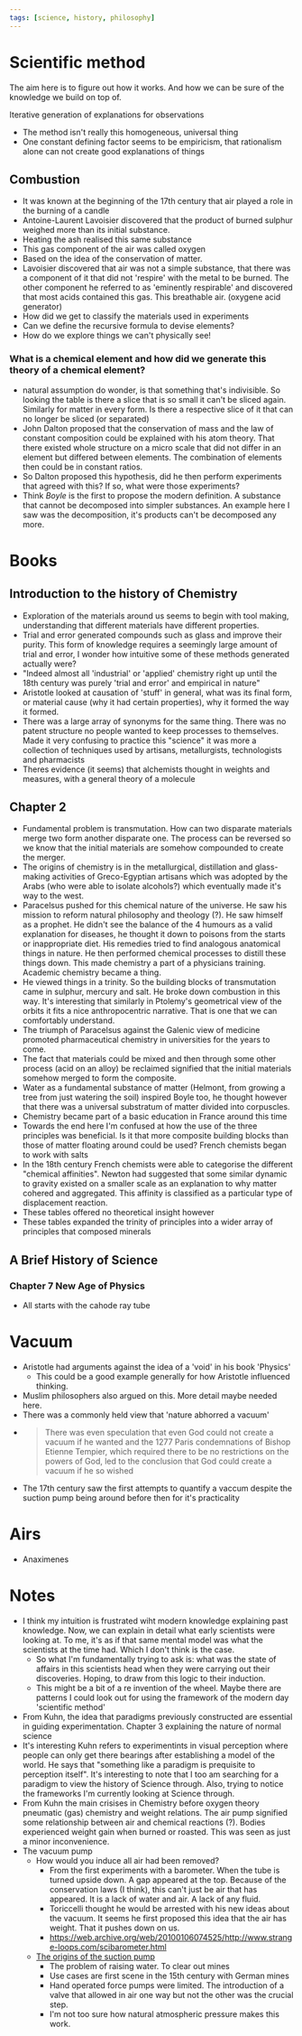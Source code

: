 ```yaml
---
tags: [science, history, philosophy]
---
```

# Scientific method

The aim here is to figure out how it works. And how we can be sure of the knowledge we build on top of.

Iterative generation of explanations for observations

* The method isn't really this homogeneous, universal thing
* One constant defining factor seems to be empiricism, that rationalism alone can not create good explanations of things

## Combustion

* It was known at the beginning of the 17th century that air played a role in the burning of a candle
* Antoine-Laurent Lavoisier discovered that the product of burned sulphur weighed more than its initial substance.
* Heating the ash realised this same substance
* This gas component of the air was called oxygen
* Based on the idea of the conservation of matter.
* Lavoisier discovered that air was not a simple substance, that there was a component of it that did not 'respire' with
  the metal to be burned. The other component he referred to as 'eminently respirable' and discovered that most acids
  contained this gas. This breathable air. (oxygene acid generator)
* How did we get to classify the materials used in experiments
* Can we define the recursive formula to devise elements?
* How do we explore things we can't physically see!

### What is a chemical element and how did we generate this theory of a chemical element?

* natural assumption do wonder, is that something that's indivisible. So looking the table is there a slice that is so
  small it can't be sliced again. Similarly for matter in every form. Is there a respective slice of it that can no
  longer be sliced (or separated)
* John Dalton proposed that the conservation of mass and the law of constant composition could be explained with his
  atom theory. That there existed whole structure on a micro scale that did not differ in an element but differed
  between elements. The combination of elements then could be in constant ratios.
* So Dalton proposed this hypothesis, did he then perform experiments that agreed with this? If so, what were those
  experiments?
* Think _Boyle_ is the first to propose the modern definition. A substance that cannot be decomposed into simpler
  substances. An example here I saw was the decomposition, it's products can't be decomposed any more.


# Books

## Introduction to the history of Chemistry

* Exploration of the materials around us seems to begin with tool making, understanding that different materials have
  different properties.
* Trial and error generated compounds such as glass and improve their purity. This form of knowledge requires a
  seemingly large amount of trial and error, I wonder how intuitive some of these methods generated actually were?
* "Indeed almost all 'industrial' or 'applied' chemistry right up until the 18th century was purely 'trial and error'
  and empirical in nature"
* Aristotle looked at causation of 'stuff' in general, what was its final form, or material cause (why it had certain
  properties), why it formed the way it formed.
* There was a large array of synonyms for the same thing. There was no patent structure no people wanted to keep
  processes to themselves. Made it very confusing to practice this "science" it was more a collection of techniques used
  by artisans, metallurgists, technologists and pharmacists
* Theres evidence (it seems) that alchemists thought in weights and measures, with a general theory of a molecule

## Chapter 2

* Fundamental problem is transmutation. How can two disparate materials merge two form another disparate one. The process
  can be reversed so we know that the initial materials are somehow compounded to create the merger.
* The origins of chemistry is in the metallurgical, distillation and glass-making activities of Greco-Egyptian artisans
  which was adopted by the Arabs (who were able to isolate alcohols?) which eventually made it's way to the west.
* Paracelsus pushed for this chemical nature of the universe. He saw his mission to reform natural philosophy and
  theology (?). He saw himself as a prophet. He didn't see the balance of the 4 humours as a valid explanation for
  diseases, he thought it down to poisons from the starts or inappropriate diet. His remedies tried to find analogous
  anatomical things in nature. He then performed chemical processes to distill these things down. This made chemistry a
  part of a physicians training. Academic chemistry became a thing.
* He viewed things in a trinity. So the building blocks of transmutation came in sulphur, mercury and salt. He broke
  down combustion in this way. It's interesting that similarly in Ptolemy's geometrical view of the orbits it fits a
  nice anthropocentric narrative. That is one that we can comfortably understand.
* The triumph of Paracelsus against the Galenic view of medicine promoted pharmaceutical chemistry in universities for
  the years to come.
* The fact that materials could be mixed and then through some other process (acid on an alloy) be reclaimed signified
  that the initial materials somehow merged to form the composite.
* Water as a fundamental substance of matter (Helmont, from growing a tree from just watering the soil) inspired Boyle
  too, he thought however that there was a universal substratum of matter divided into corpuscles.
* Chemistry became part of a basic education in France around this time
* Towards the end here I'm confused at how the use of the three principles was beneficial. Is it that more composite
  building blocks than those of matter floating around could be used? French chemists began to work with salts
* In the 18th century French chemists were able to categorise the different "chemical affinities". Newton had suggested
  that some similar dynamic to gravity existed on a smaller scale as an explanation to why matter cohered and
  aggregated. This affinity is classified as a particular type of displacement reaction.
* These tables offered no theoretical insight however
* These tables expanded the trinity of principles into a wider array of principles that composed minerals

## A Brief History of Science

### Chapter 7 New Age of Physics

* All starts with the cahode ray tube

# Vacuum

* Aristotle had arguments against the idea of a 'void' in his book 'Physics'
    * This could be a good example generally for how Aristotle influenced thinking.
* Muslim philosophers also argued on this. More detail maybe needed here.
* There was a commonly held view that 'nature abhorred a vacuum'
* > There was even speculation that even God could not create a vacuum if he wanted and the 1277 Paris condemnations of
  Bishop Etienne Tempier, which required there to be no restrictions on the powers of God, led to the conclusion that
  God could create a vacuum if he so wished
* The 17th century saw the first attempts to quantify a vaccum despite the suction pump being around before then for
  it's practicality

# Airs

* Anaximenes


# Notes

* I think my intuition is frustrated wiht modern knowledge explaining past knowledge. Now, we can explain in detail what
  early scientists were looking at. To me, it's as if that same mental model was what the scientists at the time had.
  Which I don't think is the case.
    * So what I'm fundamentally trying to ask is: what was the state of affairs in this scientists head when they were
      carrying out their discoveries. Hoping, to draw from this logic to their induction.
    * This might be a bit of a re invention of the wheel. Maybe there are patterns I could look out for using the
      framework of the modern day 'scientific method'
* From Kuhn, the idea that paradigms previously constructed are essential in  guiding experimentation. Chapter 3
  explaining the nature of normal science
* It's interesting Kuhn refers to experimentints in visual perception where people can only get there bearings after
  establishing a model of the world. He says that "something like a paradigm is prequisite to perception itself". It's
  interesting to note that I too am searching for a paradigm to view the history of Science through. Also, trying to
  notice the frameworks I'm currently looking at Science through.
* From Kuhn the main crisises in Chemistry before oxygen theory pneumatic (gas) chemistry and weight relations. The air
  pump signified some relationship between air and chemical reactions (?). Bodies experienced weight gain when burned or
  roasted. This was seen as just a minor inconvenience.
* The vacuum pump
    * How would you induce all air had been removed?
        * From the first experiments with a barometer. When the tube is turned upside down. A gap appeared at the top.
          Because of the conservation laws (I think), this can't just be air that has appeared. It is a lack of water
          and air. A lack of any fluid.
        * Toriccelli thought he would be arrested with his new ideas about the vacuum. It seems he first proposed this
          idea that the air has weight. That it pushes down on us.
        * https://web.archive.org/web/20100106074525/http://www.strange-loops.com/scibarometer.html
    * [The origins of the suction pump](https://sci-hub.hkvisa.net/10.2307/3101219)
        * The problem of raising water. To clear out mines
        * Use cases are first scene in the 15th century with German mines
        * Hand operated force pumps were limited. The introduction of a valve that allowed in air one way but not the
          other was the crucial step.
        * I'm not too sure how natural atmospheric pressure makes this work.
